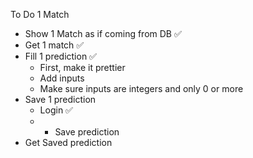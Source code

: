 To Do
1 Match
- Show 1 Match as if coming from DB ✅
- Get 1 match ✅
- Fill 1 prediction ✅
  - First, make it prettier
  - Add inputs
  - Make sure inputs are integers and only 0 or more
- Save 1 prediction
  - Login ✅
  - * Save prediction
- Get Saved prediction
